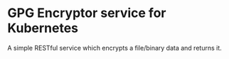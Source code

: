 # GPG Encryptor service for Kubernetes

A simple RESTful service which encrypts a file/binary data and returns it.
